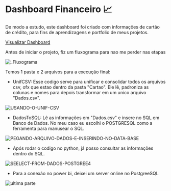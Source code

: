 # Dashboard Financeiro 📈

De modo a estudo, este dashboard foi criado com informações de cartão de crédito, para fins de aprendizagens e portfolio de meus projetos.

[Visualizar Dashboard](https://app.powerbi.com/view?r=eyJrIjoiMTIxZjAzNzYtZDVhNi00ZWZjLWI0MWEtNWQ2NGRjYTQxNGZhIiwidCI6Ijk3MDJhNGE5LTk3ZGEtNDAwMS1hZDQ0LTMyZjNlNzY2MmY3YyJ9)


Antes de iniciar o projeto, fiz um fluxograma para nao me perder nas etapas



![_Fluxograma](https://github.com/gukshenrique/Dashboard-Financeiro/assets/97614116/7656c430-d193-443f-9727-002c421f3a58)




Temos 1 pasta e 2 arquivos para a execução final:

- UnifCSV: Esse codigo serve para unificar e consolidar todos os arquivos csv, ofx que estao dentro da pasta "Cartao".
  Ele lê, padroniza as colunas e nomes para depois transformar em um unico arquivo "Dados.csv".


![USANDO-O-UNIF-CSV](https://github.com/gukshenrique/Dashboard-Financeiro/assets/97614116/19f045e8-fa24-4461-a0de-0e76dc3e259f)





- DadosToSQL: Lê as informações em "Dados.csv" e insere no SQL em Banco de Dados. No meu caso eu escolhi o POSTGRESQL como a ferramenta para manusear o SQL.

![PEGANDO-ARQUIVO-DADOS-E-INSERINDO-NO-DATA-BASE](https://github.com/gukshenrique/Dashboard-Financeiro/assets/97614116/0b090b6e-ca9c-429a-ae1a-2f90e6353b3e)






- Após rodar o codigo no python, já posso consultar as informações dentro do SQL.

![SEELECT-FROM-DADOS-POSTGREE4](https://github.com/gukshenrique/Dashboard-Financeiro/assets/97614116/314ec64b-8265-42c5-8f66-3abf23826590)







- Para a conexão no power bi, deixei um server online no PostgreeSQL

![ultima parte](https://github.com/gukshenrique/Dashboard-Financeiro/assets/97614116/ace25635-51db-46e2-89fa-5d236a7762d3)






  



